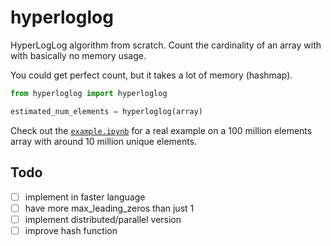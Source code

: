 # hyperloglog

HyperLogLog algorithm from scratch. Count the cardinality of an array with with basically no memory usage.

You could get perfect count, but it takes a lot of memory (hashmap).

```python
from hyperloglog import hyperloglog

estimated_num_elements = hyperloglog(array)
```

Check out the [`example.ipynb`](example.ipynb) for a real example on a 100 million elements array with around 10 million unique elements.

## Todo

- [ ] implement in faster language
- [ ] have more max_leading_zeros than just 1
- [ ] implement distributed/parallel version
- [ ] improve hash function
